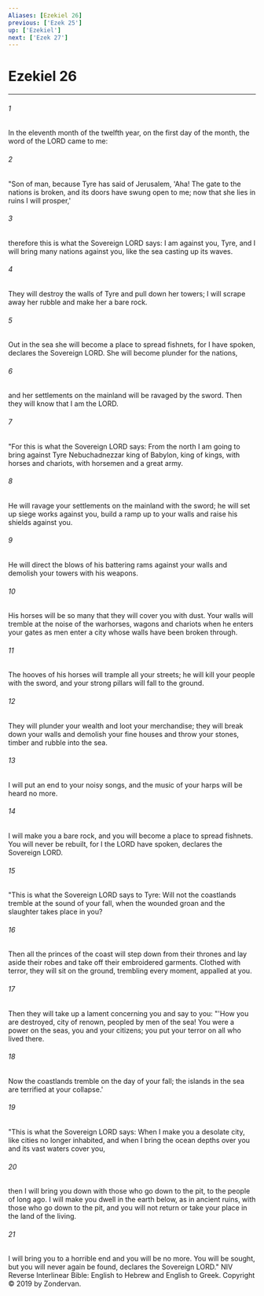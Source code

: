 ```yaml
---
Aliases: [Ezekiel 26]
previous: ['Ezek 25']
up: ['Ezekiel']
next: ['Ezek 27']
---
```

# Ezekiel 26

***


###### 1 
In the eleventh month of the twelfth year, on the first day of the month, the word of the LORD came to me: 

###### 2 
"Son of man, because Tyre has said of Jerusalem, 'Aha! The gate to the nations is broken, and its doors have swung open to me; now that she lies in ruins I will prosper,' 

###### 3 
therefore this is what the Sovereign LORD says: I am against you, Tyre, and I will bring many nations against you, like the sea casting up its waves. 

###### 4 
They will destroy the walls of Tyre and pull down her towers; I will scrape away her rubble and make her a bare rock. 

###### 5 
Out in the sea she will become a place to spread fishnets, for I have spoken, declares the Sovereign LORD. She will become plunder for the nations, 

###### 6 
and her settlements on the mainland will be ravaged by the sword. Then they will know that I am the LORD. 

###### 7 
"For this is what the Sovereign LORD says: From the north I am going to bring against Tyre Nebuchadnezzar king of Babylon, king of kings, with horses and chariots, with horsemen and a great army. 

###### 8 
He will ravage your settlements on the mainland with the sword; he will set up siege works against you, build a ramp up to your walls and raise his shields against you. 

###### 9 
He will direct the blows of his battering rams against your walls and demolish your towers with his weapons. 

###### 10 
His horses will be so many that they will cover you with dust. Your walls will tremble at the noise of the warhorses, wagons and chariots when he enters your gates as men enter a city whose walls have been broken through. 

###### 11 
The hooves of his horses will trample all your streets; he will kill your people with the sword, and your strong pillars will fall to the ground. 

###### 12 
They will plunder your wealth and loot your merchandise; they will break down your walls and demolish your fine houses and throw your stones, timber and rubble into the sea. 

###### 13 
I will put an end to your noisy songs, and the music of your harps will be heard no more. 

###### 14 
I will make you a bare rock, and you will become a place to spread fishnets. You will never be rebuilt, for I the LORD have spoken, declares the Sovereign LORD. 

###### 15 
"This is what the Sovereign LORD says to Tyre: Will not the coastlands tremble at the sound of your fall, when the wounded groan and the slaughter takes place in you? 

###### 16 
Then all the princes of the coast will step down from their thrones and lay aside their robes and take off their embroidered garments. Clothed with terror, they will sit on the ground, trembling every moment, appalled at you. 

###### 17 
Then they will take up a lament concerning you and say to you: "'How you are destroyed, city of renown, peopled by men of the sea! You were a power on the seas, you and your citizens; you put your terror on all who lived there. 

###### 18 
Now the coastlands tremble on the day of your fall; the islands in the sea are terrified at your collapse.' 

###### 19 
"This is what the Sovereign LORD says: When I make you a desolate city, like cities no longer inhabited, and when I bring the ocean depths over you and its vast waters cover you, 

###### 20 
then I will bring you down with those who go down to the pit, to the people of long ago. I will make you dwell in the earth below, as in ancient ruins, with those who go down to the pit, and you will not return or take your place in the land of the living. 

###### 21 
I will bring you to a horrible end and you will be no more. You will be sought, but you will never again be found, declares the Sovereign LORD." NIV Reverse Interlinear Bible: English to Hebrew and English to Greek. Copyright © 2019 by Zondervan.
